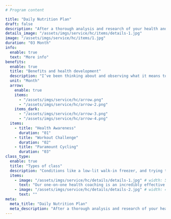 ```yaml
---
# Program content

title: "Daily Nutrition Plan"
draft: false
description: "After a thorough analysis and research of your health and physical condition and also of your needs, I`ll be able to compose a detailed day-to-day program of exercises with the number of hours to spend on required body areas. With this plan you`ll be able to do your exercises effectively even without personal trainer`s representatives supervision."
details_image: "/assets/imgs/service/hc/items/details-1.jpg"
image: "/assets/imgs/service/hc/items/1.jpg"
duration: "03 Month"
info:
  enable: true
  text: "More info"
benefits:
  enable: true
  title: "Benefits and health development"
  description: "I’ve been thinking about and observing what it means to be designer, and by using six such skills and behaviors. Masked and socially distant, I walked a mile in their shoes through the dairy, pet food, and freezer aisles. This single visit uncovered. Masked and socially distant, I walked a mile in their shoes through the dairy, pet food, and freezer aisles. Conditions like a low-lit walk-in freezer, and trying to work without hindering harried shoppers. The sales reps would repeat these tasks between twenty five days a week, which sounds about as fun."
  unit: "Month"
  arrow:
    enable: true
    items:
      - "/assets/imgs/service/hc/arrow.png"
      - "/assets/imgs/service/hc/arrow-2.png"
    items_dark:
      - "/assets/imgs/service/hc/arrow-3.png"
      - "/assets/imgs/service/hc/arrow-4.png"
  items:
    - title: "Health Awareness"
      duration: "01"
    - title: "Workout Challenge"
      duration: "02"
    - title: "Paramount Cycling"
      duration: "03"
class_type:
  enable: true
  title: "Types of class"
  description: "Conditions like a low-lit walk-in freezer, and trying to work without hindering harried shoppers. The sales reps would repeat these tasks between twenty five days a week, which sounds about as fun."
  items:
    - image: "/assets/imgs/service/hc/details/details-1.jpg" # width: 550, height: 360
      text: "Our one-on-one health coaching is an incredibly effective tool to identify and enact and sustain improvements in your life. The nutrition information listed on the label is usually based on one serving of the food."
    - image: "/assets/imgs/service/hc/details/details-2.jpg" # width: 440, height: 520
      text: ""
meta:
  meta_title: "Daily Nutrition Plan"
  meta_description: "After a thorough analysis and research of your health and physical condition and also of your needs"
---
```

